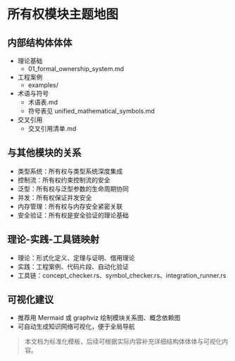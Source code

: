 ﻿# 所有权模块主题地图

## 内部结构体体体

- 理论基础
  - 01_formal_ownership_system.md
- 工程案例
  - examples/
- 术语与符号
  - 术语表.md
  - 符号表见 unified_mathematical_symbols.md
- 交叉引用
  - 交叉引用清单.md

## 与其他模块的关系

- 类型系统：所有权与类型系统深度集成
- 控制流：所有权约束控制流的安全
- 泛型：所有权与泛型参数的生命周期协同
- 并发：所有权保证并发安全
- 内存管理：所有权与内存安全紧密关联
- 安全验证：所有权是安全验证的理论基础

## 理论-实践-工具链映射

- 理论：形式化定义、定理与证明、借用理论
- 实践：工程案例、代码片段、自动化验证
- 工具链：concept_checker.rs、symbol_checker.rs、integration_runner.rs

## 可视化建议

- 推荐用 Mermaid 或 graphviz 绘制模块关系图、概念依赖图
- 可自动生成知识网络可视化，便于全局导航

> 本文档为标准化模板，后续可根据实际内容补充详细结构体体体与可视化内容。
